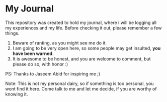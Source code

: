 # My Journal

This repository was created to hold my journal, where i will be logging all my experiences and my life. Before checking it out, please remember a few things.

1. Beware of ranting, as you might see me do it.
1. I am going to be very open here, so some people may get insulted, **you have been warned**.
1. It is awesome to be honest, and you are welcome to comment, but please do so, with honor :)

PS: Thanks to Jaseem Abid for inspiring me ;)

Note: This is not my personal dairy, so if something is too personal, you wont find it here. Come talk to me and let me decide, if you are worthy of knowing it.